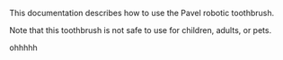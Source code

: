 This documentation describes how to use the Pavel robotic toothbrush.

Note that this toothbrush is not safe to use for children, adults, or pets.

ohhhhh
